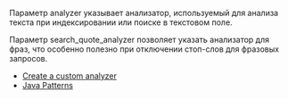 
Параметр analyzer указывает анализатор, используемый для анализа текста при индексировании или поиске в текстовом поле.

Параметр search_quote_analyzer позволяет указать анализатор для фраз, что особенно полезно при отключении стоп-слов для фразовых запросов.

* [Create a custom analyzer](https://www.elastic.co/guide/en/elasticsearch/reference/7.17/analysis-custom-analyzer.html)
* [Java Patterns](https://docs.oracle.com/javase/8/docs/api/java/util/regex/Pattern.html)
